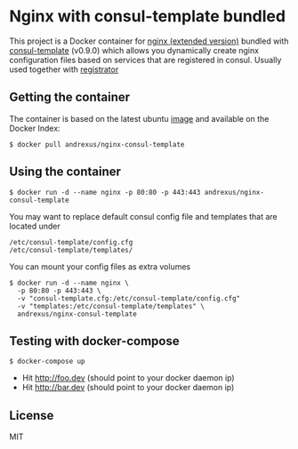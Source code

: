# Nginx with consul-template bundled

This project is a Docker container for [nginx (extended version)](https://bugs.launchpad.net/ubuntu/trusty/+package/nginx-extras) bundled with [consul-template](https://github.com/hashicorp/consul-template) (v0.9.0) which allows you dynamically create nginx configuration files based on services that are registered in consul. Usually used together with [registrator](https://github.com/gliderlabs/registrator)

## Getting the container

The container is based on the latest ubuntu [image](https://registry.hub.docker.com/_/ubuntu/) and available on the Docker Index:

	$ docker pull andrexus/nginx-consul-template

## Using the container

	$ docker run -d --name nginx -p 80:80 -p 443:443 andrexus/nginx-consul-template

You may want to replace default consul config file and templates that are located under

	/etc/consul-template/config.cfg
	/etc/consul-template/templates/

You can mount your config files as extra volumes

	$ docker run -d --name nginx \
	  -p 80:80 -p 443:443 \
	  -v "consul-template.cfg:/etc/consul-template/config.cfg"
	  -v "templates:/etc/consul-template/templates" \
      andrexus/nginx-consul-template
      
## Testing with docker-compose
	$ docker-compose up
	
- Hit http://foo.dev (should point to your docker daemon ip)
- Hit http://bar.dev (should point to your docker daemon ip)

## License

MIT